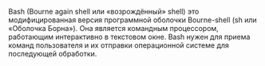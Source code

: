 Bash (Bourne again shell или «возрождённый» shell)
это модифицированная версия программной оболочки Bourne-shell (sh или «Оболочка Борна»). Она является командным процессором, работающим интерактивно в текстовом окне. Bash нужен для приема команд пользователя и их отправки операционной системе для последующей обработки.
